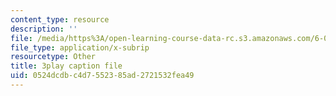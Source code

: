 ```yaml
---
content_type: resource
description: ''
file: /media/https%3A/open-learning-course-data-rc.s3.amazonaws.com/6-006-introduction-to-algorithms-spring-2020/0524dcdbc4d7552385ad2721532fea49_Nu8YGneFCWE.vtt
file_type: application/x-subrip
resourcetype: Other
title: 3play caption file
uid: 0524dcdb-c4d7-5523-85ad-2721532fea49
---
```

